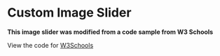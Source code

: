 # Custom Image Slider

**This image slider was modified from a code sample from W3 Schools**

View the code for [W3Schools](https://www.w3schools.com/howto/howto_js_slideshow.asp)
